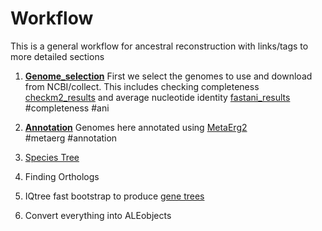 # Workflow

This is a general workflow for ancestral reconstruction with links/tags to more detailed sections

1. **[Genome_selection](./Notes/Genome_selection.md)**  First we select the genomes to use and download from NCBI/collect. This includes checking completeness [checkm2_results](./Results/checkm2%20results.xlsx) and average nucleotide identity  [fastani_results](./Results/fastani_results_filtered.txt)
 #completeness #ani

2. **[Annotation](./Notes/Annotation.md)** Genomes here annotated using [MetaErg2](https://github.com/kinestetika/MetaErg)  
#metaerg #annotation

3. [Species Tree](Notes/species_tree.md)

4. Finding Orthologs


5. IQtree fast bootstrap to produce [gene trees](Notes/Gene_Trees.md)

6. Convert everything into ALEobjects